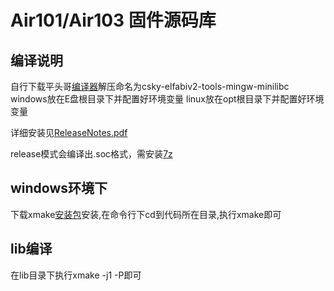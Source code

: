 
# Air101/Air103 固件源码库

## 编译说明
自行下载平头哥[编译器](https://occ.t-head.cn/community/download?id=3885366095506644992)解压命名为csky-elfabiv2-tools-mingw-minilibc
windows放在E盘根目录下并配置好环境变量
linux放在opt根目录下并配置好环境变量

详细安装见[ReleaseNotes.pdf](https://occ-oss-prod.oss-cn-hangzhou.aliyuncs.com/resource/null/1614234913073/ReleaseNotes.pdf)

release模式会编译出.soc格式，需安装[7z](https://www.7-zip.org/)

## windows环境下

下载xmake[安装包](https://github.com/xmake-io/xmake/releases)安装,在命令行下cd到代码所在目录,执行xmake即可

## lib编译

在lib目录下执行xmake -j1 -P即可



